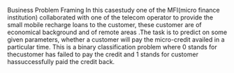 Business Problem Framing
In this casestudy one of the MFI(micro finance institution) collaborated with one of the telecom operator to provide the small mobile recharge loans to the customer, these customer are of
economical background and of remote areas .The task is to predict on some given parameters, whether a customer will pay the micro-credit availed in a particular time.
This is a binary classification problem where 0 stands for thecustomer has failed to pay the credit and 1 stands for customer hassuccessfully paid the credit back.
